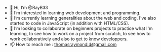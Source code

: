 - 👋 Hi, I’m @BayB33
- 👀 I’m interested in learning web development and programming.
- 🌱 I’m currently learning generalities about the web and coding. I've also started to code in JavaScript (in addition with HTML/CSS).
- 💞️ I’m looking to collaborate on beginners projects to practice what I'm learning, to see how to work on a project from scratch, to see how to work collaboratively 
and also to get to know developpers.
- 📫 How to reach me : thomasraymond.d@gmail.com

<!---
BayB33/BayB33 is a ✨ special ✨ repository because its `README.md` (this file) appears on your GitHub profile.
You can click the Preview link to take a look at your changes.
--->
